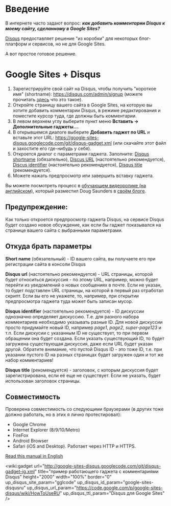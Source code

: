 # Введение #

В интернете часто задают вопрос: **_как добавить комментарии Disqus к моему сайту, сделанному в Google Sites?_**

[Disqus](http://disqus.com) предоставляет решение "из коробки" для некоторых  блог-платформ и сервисов, но не для Google Sites.

А вот простое готовое решение.


# Google Sites + Disqus #

  1. Зарегистрируйте свой сайт на Disqus, чтобы получить "короткое имя" (shortname): https://disqus.com/admin/signup (можете прочитать  [здесь](http://help.disqus.com/customer/portal/articles/466208-what-s-a-shortname-) что это такое).
  1. Откройте страницу вашего сайта в Google Sites, на которую вы хотите добавить комментарии Disqus, в режиме редактирования и поместите курсор туда, где должны быть комментарии.
  1. В левом верхнем углу выберите пункт меню **Вставить -> Дополнительные гаджеты...**.
  1. В открывшемся диалоге выберите **Добавить гаджет по URL** и вставьте этот URL: https://google-sites-disqus.googlecode.com/git/disqus-gadget.xml (или скачайте этот файл и захостите его где-нибудь у себя).
  1. Откроется диалог с параметрами гаджета. Заполните: [Disqus shortname](http://help.disqus.com/customer/portal/articles/472098-javascript-configuration-variables#disqus_shortname) (обязательно), [Discus URL](http://help.disqus.com/customer/portal/articles/472098-javascript-configuration-variables#disqus_url) (настоятельно рекомендуется), [Discus identifier](http://help.disqus.com/customer/portal/articles/472098-javascript-configuration-variables#disqus_identifier) (настоятельно рекомендуется), [Disqus title](http://help.disqus.com/customer/portal/articles/472098-javascript-configuration-variables#disqus_title) (рекомендуется).
  1. Можете нажать предпросмотр или завершить вставку гаджета.

Вы можете посмотреть процесс в [обучающем видеоролике (на английском)](http://vimeo.com/67653417), который разместил Doug Saunders в  [своём блоге](https://sites.google.com/site/wilderitrt/news/addingpubliccommentstoagooglesite).

## Предупреждение: ##
Как только откроется предпросмотр гаджета Disqus, на сервисе Disqus будет создано новое обсуждение, как если бы гаджет показывался на странице вашего сайта с выбранными параметрами.

## Откуда брать параметры ##
**Short name** (обязательный) - ID вашего сайта, вы получаете его при регистрации сайта в консоли Disqus

**Disqus url** (настоятельно рекомендуется) - URL страницы, которой будет относиться дискуссия - по этому URL, например, можно будет перейти из уведомлений о новых сообщениях в почте. Если не указан, то будет подставлен URL страницы, на которой в первый раз отработал скрипт. Если вы его не укажете, то, например, при открытии предпросмотра гаджета туда может быть записан мусор.

**Disqus identifier** (настоятельно рекомендуется) - ID дискуссии однозначно определяет дискуссию. Т.е. для разного набора комментариев необходимо указывать разные ID. Для новой дискуссии просто придумайте новый ID, например _page1_, _page2_, _super-page123_ и т.п. Если дискусии с указанным ID не существует, то при первом обращении она будет создана. Если указать существующий ID, то будет загружена существующая дискуссия, даже если URL будет указан другой. Обратите внимание, что пустой Disqus ID - это тоже ID, т.е. при указании пустого ID на разных страницах будет загружен один и тот же набор комментариев!

**Disqus title** (рекомендуется) - заголовок, с которым дискуссия будет зарегистрирована, если её еще не существует. Если не указать, будет использован заголовок страницы.

## Совместимость ##
Проверена совместимость со следующими браузерами (в других тоже должно работать, но в этих я лично протестировал):
  * Google Chrome
  * Internet Explorer (8/9/10/Metro)
  * FireFox
  * Android Browser
  * Safari (iOS and Desktop).
Работает через HTTP и HTTPS.

[Read this manual in English](HowToUse.md)

<wiki:gadget url="http://google-sites-disqus.googlecode.com/git/disqus-gadget-ig.xml" title="пример работающего гаджета с комментариями Disqus" height="2000" width="100%" border="0" up\_disqus\_site\_param="gglcode" up\_disqus\_id\_param="google-sites-disqusru" up\_disqus\_url\_param="https://code.google.com/p/google-sites-disqus/wiki/HowToUseRU" up\_disqus\_ttl\_param="Disqus для Google Sites" />